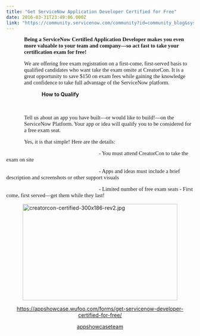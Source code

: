 ```yaml
---
title: "Get ServiceNow Application Developer Certified for Free"
date: 2016-03-31T23:49:06.000Z
link: "https://community.servicenow.com/community?id=community_blog&sys_id=239dae69dbd0dbc01dcaf3231f9619ef"
---
```

<p style="margin-left: .5in;"></p><p style="margin-left: .5in;"></p><p style="margin-left: .5in;"></p><p style="margin-left: .5in;"><strong style="font-size: 11.0pt; font-family: Calibri;">Being a ServiceNow Certified Application Developer makes you even more valuable to your team and company—so act fast to take your certification exam for free! </strong></p><p></p><p style="margin-left: .5in;"><span style="font-size: 11.0pt; font-family: Calibri;">We are offering free exam registration on a first-come, first-served basis to qualified candidates who want take the exam onsite at CreatorCon. It is a great opportunity to save $150 on exam fees while gaining the knowledge and confidence to take full advantage of the ServiceNow platform.</span></p><p></p><p></p><p><span style="font-size: 11.0pt; font-family: Calibri;">                           </span><strong> How to Qualify</strong></p><p><span style="font-size: 11.0pt; font-family: Calibri;">                                   </span></p><p style="margin-left: .5in;"><span style="font-size: 11.0pt; font-family: Calibri;">Tell us about an app you have built—or would like to build!—on the ServiceNow Platform. Your app or idea will qualify you to be considered for a free exam seat. </span></p><p style="margin-left: .5in;"><span style="font-size: 11.0pt; font-family: Calibri;">Yes, it is that simple! Here are the details:</span></p><p></p><p><span style="font-size: 11.0pt; font-family: Calibri;">                                                                     - You must attend CreatorCon to take the exam on site</span></p><p><span style="font-size: 11.0pt; font-family: Calibri;">                                                                     - Apps and ideas must include a brief description and screenshots or other support visuals</span></p><p><span style="font-size: 11.0pt; font-family: Calibri;">                                                                     - Limited number of free exam seats - First come, first served—get them while they last!</span></p><p></p><p></p><p><a href="https://appshowcase.wufoo.com/forms/z16mn1vh1evgw11/"> <img   alt="creatorcon-certified-300x186-rev2.jpg" class="image-1 jive-image" height="259" src="4aaf9842db5057049c9ffb651f96195a.iix" style="display: block; margin-left: auto; margin-right: auto; height: 259px; width: 415.508px;" width="415"/></a></p><p class="p1" style="text-align: center;"><span class="s1"><a title="pshowcase.wufoo.com/forms/get-servicenow-developer-certified-for-free" href="http://appshowcase.wufoo.com/forms/get-servicenow-developer-certified-for-free">https://appshowcase.wufoo.com/forms/get-servicenow-developer-certified-for-free/</a></span></p><p class="p1" style="text-align: center;"></p><p class="p1" style="text-align: center;"></p><p class="p1" style="text-align: center;"></p><p class="p1" style="text-align: center;"></p><p class="p1" style="text-align: center;"><span class="s1"><a title="appshowcaseteam" __default_attr="47939" __jive_macro_name="user" class="jive_macro jive_macro_user" data-orig-content="appshowcaseteam" data-renderedposition="809.6666870117188_534.75_137_16" href="/community?id=community_user_profile&user=a5b05aaddb581fc09c9ffb651f96191e">appshowcaseteam</a></span></p>